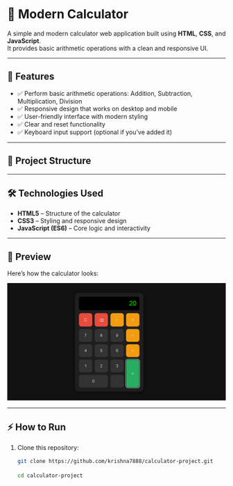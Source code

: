 # 🧮 Modern Calculator

A simple and modern calculator web application built using **HTML**, **CSS**, and **JavaScript**.  
It provides basic arithmetic operations with a clean and responsive UI.

---

## 🚀 Features

- ✅ Perform basic arithmetic operations: Addition, Subtraction, Multiplication, Division  
- ✅ Responsive design that works on desktop and mobile  
- ✅ User-friendly interface with modern styling  
- ✅ Clear and reset functionality  
- ✅ Keyboard input support (optional if you’ve added it)

---

## 📂 Project Structure


---

## 🛠️ Technologies Used

- **HTML5** – Structure of the calculator  
- **CSS3** – Styling and responsive design  
- **JavaScript (ES6)** – Core logic and interactivity  

---

## 📸 Preview

Here’s how the calculator looks:

![Calculator Screenshot](./Calculator_img.png)


---

## ⚡ How to Run

1. Clone this repository:
   ```bash
   git clone https://github.com/krishna7888/calculator-project.git

   cd calculator-project

